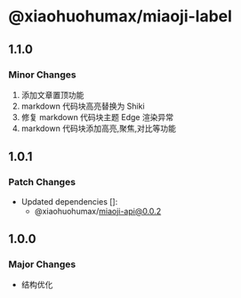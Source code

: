 # @xiaohuohumax/miaoji-label

## 1.1.0

### Minor Changes

1. 添加文章置顶功能
2. markdown 代码块高亮替换为 Shiki
3. 修复 markdown 代码块主题 Edge 渲染异常
4. markdown 代码块添加高亮,聚焦,对比等功能

## 1.0.1

### Patch Changes

- Updated dependencies []:
  - @xiaohuohumax/miaoji-api@0.0.2

## 1.0.0

### Major Changes

- 结构优化
